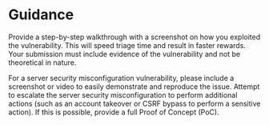 # Guidance

Provide a step-by-step walkthrough with a screenshot on how you exploited the vulnerability. This will speed triage time and result in faster rewards. Your submission must include evidence of the vulnerability and not be theoretical in nature.

For a server security misconfiguration vulnerability, please include a screenshot or video to easily demonstrate and reproduce the issue. Attempt to escalate the server security misconfiguration to perform additional actions (such as an account takeover or CSRF bypass to perform a sensitive action). If this is possible, provide a full Proof of Concept (PoC).
